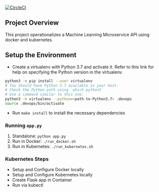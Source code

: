 [![CircleCI](https://dl.circleci.com/status-badge/img/gh/kipsang01/ml-microservice-kubernetes/tree/main.svg?style=svg)](https://dl.circleci.com/status-badge/redirect/gh/kipsang01/ml-microservice-kubernetes/tree/main)

## Project Overview

This project operationalizes a Machine Learning Microservice API using docker and kubernetes. 

## Setup the Environment

* Create a virtualenv with Python 3.7 and activate it. Refer to this link for help on specifying the Python version in the virtualenv. 
```bash
python3 -m pip install --user virtualenv
# You should have Python 3.7 available in your host. 
# Check the Python path using `which python3`
# Use a command similar to this one:
python3 -m virtualenv --python=<path-to-Python3.7> .devops
source .devops/bin/activate
```
* Run `make install` to install the necessary dependencies

### Running `app.py`

1. Standalone:  `python app.py`
2. Run in Docker:  `./run_docker.sh`
3. Run in Kubernetes:  `./run_kubernetes.sh`

### Kubernetes Steps

* Setup and Configure Docker locally
* Setup and Configure Kubernetes locally
* Create Flask app in Container
* Run via kubectl
